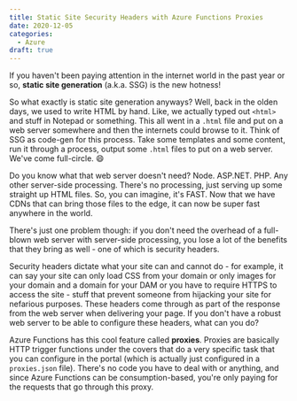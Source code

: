 ```yaml
---
title: Static Site Security Headers with Azure Functions Proxies
date: 2020-12-05
categories:
  - Azure
draft: true
---
```


If you haven't been paying attention in the internet world in the past year or so, **static site generation** (a.k.a. SSG) is the new hotness!

So what exactly is static site generation anyways? Well, back in the olden days, we used to write HTML by hand. Like, we actually typed out `<html>` and stuff in Notepad or something. This all went in a `.html` file and put on a web server somewhere and then the internets could browse to it. Think of SSG as code-gen for this process. Take some templates and some content, run it through a process, output some `.html` files to put on a web server. We've come full-circle. 😄

Do you know what that web server doesn't need? Node. ASP.NET. PHP. Any other server-side processing. There's no processing, just serving up some straight up HTML files. So, you can imagine, it's FAST. Now that we have CDNs that can bring those files to the edge, it can now be super fast anywhere in the world.

There's just one problem though: if you don't need the overhead of a full-blown web server with server-side processing, you lose a lot of the benefits that they bring as well - one of which is security headers.

Security headers dictate what your site can and cannot do - for example, it can say your site can only load CSS from your domain or only images for your domain and a domain for your DAM or you have to require HTTPS to access the site - stuff that prevent someone from hijacking your site for nefarious purposes. These headers come through as part of the response from the web server when delivering your page. If you don't have a robust web server to be able to configure these headers, what can you do?

Azure Functions has this cool feature called **proxies**. Proxies are basically HTTP trigger functions under the covers that do a very specific task that you can configure in the portal (which is actually just configured in a `proxies.json` file). There's no code you have to deal with or anything, and since Azure Functions can be consumption-based, you're only paying for the requests that go through this proxy.
